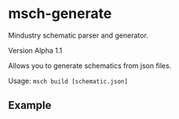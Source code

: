 # msch-generate
Mindustry schematic parser and generator.

Version Alpha 1.1

Allows you to generate schematics from json files.

Usage: `msch build [schematic.json]`

## Example

